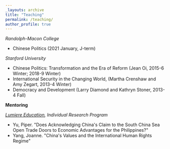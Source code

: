 ```yaml
---
_layouts: archive
title: "Teaching"
permalink: /teaching/
author_profile: true
---
```


*Randolph-Macon College*
- Chinese Politics (2021 January, J-term)

*Stanford University*
- Chinese Politics: Transformation and the Era of Reform (Jean Oi, 2015-6 Winter; 2018-9 Winter)
- International Security in the Changing World, (Martha Crenshaw and Amy Zegart, 2013-4 Winter)
- Democracy and Development (Larry Diamond and Kathryn Stoner, 2013-4 Fall)

**Mentoring**  

*[Lumiere Education](https://www.lumiere-education.com/), Individual Research Program*
- Yu, Piper. "Does Acknowledging China's Claim to the South China Sea Open Trade Doors to Economic Advantages for the Philippines?"
- Yang, Joanne. "China's Values and the International Human Rights Regime"
